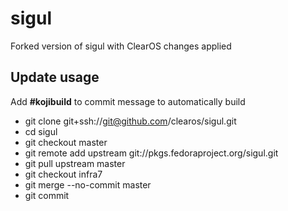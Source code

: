 # sigul

Forked version of sigul with ClearOS changes applied

## Update usage
  Add __#kojibuild__ to commit message to automatically build

* git clone git+ssh://git@github.com/clearos/sigul.git
* cd sigul
* git checkout master
* git remote add upstream git://pkgs.fedoraproject.org/sigul.git
* git pull upstream master
* git checkout infra7
* git merge --no-commit master
* git commit
